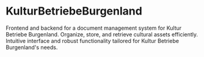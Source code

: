 # KulturBetriebeBurgenland
Frontend and backend for a document management system for Kultur Betriebe Burgenland. Organize, store, and retrieve cultural assets efficiently. Intuitive interface and robust functionality tailored for Kultur Betriebe Burgenland's needs.
